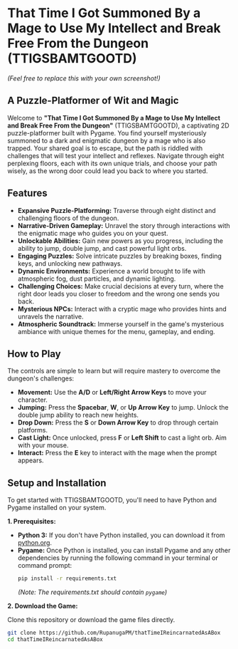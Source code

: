 # That Time I Got Summoned By a Mage to Use My Intellect and Break Free From the Dungeon (TTIGSBAMTGOOTD)


*(Feel free to replace this with your own screenshot!)*

## A Puzzle-Platformer of Wit and Magic

Welcome to **"That Time I Got Summoned By a Mage to Use My Intellect and Break Free From the Dungeon"** (TTIGSBAMTGOOTD), a captivating 2D puzzle-platformer built with Pygame. You find yourself mysteriously summoned to a dark and enigmatic dungeon by a mage who is also trapped. Your shared goal is to escape, but the path is riddled with challenges that will test your intellect and reflexes. Navigate through eight perplexing floors, each with its own unique trials, and choose your path wisely, as the wrong door could lead you back to where you started.

## Features

*   **Expansive Puzzle-Platforming:** Traverse through eight distinct and challenging floors of the dungeon.
*   **Narrative-Driven Gameplay:** Unravel the story through interactions with the enigmatic mage who guides you on your quest.
*   **Unlockable Abilities:** Gain new powers as you progress, including the ability to jump, double jump, and cast powerful light orbs.
*   **Engaging Puzzles:** Solve intricate puzzles by breaking boxes, finding keys, and unlocking new pathways.
*   **Dynamic Environments:** Experience a world brought to life with atmospheric fog, dust particles, and dynamic lighting.
*   **Challenging Choices:** Make crucial decisions at every turn, where the right door leads you closer to freedom and the wrong one sends you back.
*   **Mysterious NPCs:** Interact with a cryptic mage who provides hints and unravels the narrative.
*   **Atmospheric Soundtrack:** Immerse yourself in the game's mysterious ambiance with unique themes for the menu, gameplay, and ending.

## How to Play

The controls are simple to learn but will require mastery to overcome the dungeon's challenges:

*   **Movement:** Use the **A/D** or **Left/Right Arrow Keys** to move your character.
*   **Jumping:** Press the **Spacebar**, **W**, or **Up Arrow Key** to jump. Unlock the double jump ability to reach new heights.
*   **Drop Down:** Press the **S** or **Down Arrow Key** to drop through certain platforms.
*   **Cast Light:** Once unlocked, press **F** or **Left Shift** to cast a light orb. Aim with your mouse.
*   **Interact:** Press the **E** key to interact with the mage when the prompt appears.

## Setup and Installation

To get started with TTIGSBAMTGOOTD, you'll need to have Python and Pygame installed on your system.

**1. Prerequisites:**

*   **Python 3:** If you don't have Python installed, you can download it from [python.org](https://www.python.org/downloads/).
*   **Pygame:** Once Python is installed, you can install Pygame and any other dependencies by running the following command in your terminal or command prompt:
    ```bash
    pip install -r requirements.txt
    ```
    *(Note: The requirements.txt should contain `pygame`)*

**2. Download the Game:**

Clone this repository or download the game files directly.

```bash
git clone https://github.com/RupanugaPM/thatTimeIReincarnatedAsABox
cd thatTimeIReincarnatedAsABox
